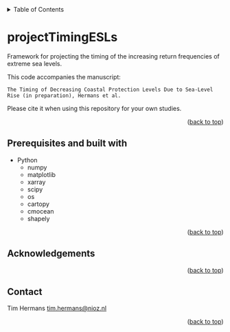 

<!-- TABLE OF CONTENTS -->
<details>
  <summary>Table of Contents</summary>
  <ol>
    <li><a href="#projectTimingESLs">projectTimingESLs</a></li>
    <li><a href="#Prerequisites-and-built-with">Prerequisites and built with</a></li>
    <li><a href="#Acknowledgements">Acknowledgements</a></li>
    <li><a href="#Contact">Contact</a></li>
    
  </ol>
</details>

# projectTimingESLs
Framework for projecting the timing of the increasing return frequencies of extreme sea levels.

This code accompanies the manuscript:
```
The Timing of Decreasing Coastal Protection Levels Due to Sea-Level Rise (in preparation), Hermans et al.
```
Please cite it when using this repository for your own studies.

<p align="right">(<a href="#top">back to top</a>)</p>

## Prerequisites and built with

* Python
  * numpy
  * matplotlib
  * xarray
  * scipy
  * os
  * cartopy
  * cmocean
  * shapely

<p align="right">(<a href="#top">back to top</a>)</p>

## Acknowledgements

<p align="right">(<a href="#top">back to top</a>)</p>

## Contact
Tim Hermans
tim.hermans@nioz.nl

<p align="right">(<a href="#top">back to top</a>)</p>


